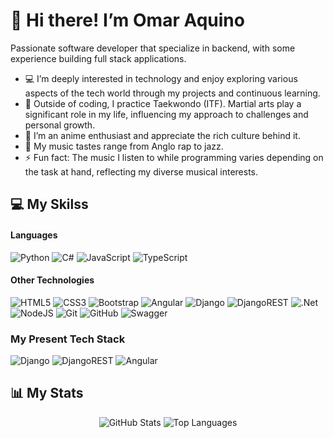 # 👋 Hi there! I’m Omar Aquino

Passionate software developer that specialize in backend, with some experience building full stack applications.

- 💻 I’m deeply interested in technology and enjoy exploring various aspects of the tech world through my projects and continuous learning.
- 🥋 Outside of coding, I practice Taekwondo (ITF). Martial arts play a significant role in my life, influencing my approach to challenges and personal growth.
- 🎨 I’m an anime enthusiast and appreciate the rich culture behind it.
- 🎵 My music tastes range from Anglo rap to jazz.
- ⚡ Fun fact: The music I listen to while programming varies depending on the task at hand, reflecting my diverse musical interests.

## 💻 My Skilss

#### Languages

![Python](https://img.shields.io/badge/python-3670A0?style=for-the-badge&logo=python&logoColor=ffdd54)
![C#](https://img.shields.io/badge/c%23-%23239120.svg?style=for-the-badge&logo=c-sharp&logoColor=white)
![JavaScript](https://img.shields.io/badge/javascript-%23323330.svg?style=for-the-badge&logo=javascript&logoColor=%23F7DF1E)
![TypeScript](https://img.shields.io/badge/typescript-%23007ACC.svg?style=for-the-badge&logo=typescript&logoColor=white)

#### Other Technologies

![HTML5](https://img.shields.io/badge/html5-%23E34F26.svg?style=for-the-badge&logo=html5&logoColor=white)
![CSS3](https://img.shields.io/badge/css3-%231572B6.svg?style=for-the-badge&logo=css3&logoColor=white)
![Bootstrap](https://img.shields.io/badge/bootstrap-%238511FA.svg?style=for-the-badge&logo=bootstrap&logoColor=white)
![Angular](https://img.shields.io/badge/angular-%23DD0031.svg?style=for-the-badge&logo=angular&logoColor=white)
![Django](https://img.shields.io/badge/django-%23092E20.svg?style=for-the-badge&logo=django&logoColor=white)
![DjangoREST](https://img.shields.io/badge/DJANGO-REST-ff1709?style=for-the-badge&logo=django&logoColor=white&color=ff1709&labelColor=gray)
![.Net](https://img.shields.io/badge/.NET-5C2D91?style=for-the-badge&logo=.net&logoColor=white)
![NodeJS](https://img.shields.io/badge/node.js-6DA55F?style=for-the-badge&logo=node.js&logoColor=white)
![Git](https://img.shields.io/badge/git-%23F05033.svg?style=for-the-badge&logo=git&logoColor=white)
![GitHub](https://img.shields.io/badge/github-%23121011.svg?style=for-the-badge&logo=github&logoColor=white)
![Swagger](https://img.shields.io/badge/-Swagger-%23Clojure?style=for-the-badge&logo=swagger&logoColor=white)

### My Present Tech Stack

![Django](https://img.shields.io/badge/django-%23092E20.svg?style=for-the-badge&logo=django&logoColor=white)
![DjangoREST](https://img.shields.io/badge/DJANGO-REST-ff1709?style=for-the-badge&logo=django&logoColor=white&color=ff1709&labelColor=gray)
![Angular](https://img.shields.io/badge/angular-%23DD0031.svg?style=for-the-badge&logo=angular&logoColor=white)
  
## 📊 My Stats

<div align="center" >

  ![GitHub Stats](https://github-readme-stats.vercel.app/api?username=guilleaqn&theme=tokyonight&hide_border=false&include_all_commits=false&count_private=false)
  ![Top Languages](https://github-readme-stats.vercel.app/api/top-langs/?username=guilleaqn&theme=tokyonight&hide_border=false&include_all_commits=false&count_private=false&layout=compact)
  
</div>
